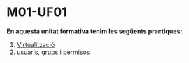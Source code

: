 # M01-UF01
**En aquesta unitat formativa tenim les següents practiques:**
1. <a href="https://htmlpreview.github.io/?https://github.com/Ruben-BT/Portfoli/blob/main/Portfoli/Moduls/MP01-Sistemes_Informàtics/UF01/Pràctica_Virtualització/PrcticaVirtualitzaci.html">Virtualització</a>
2. <a href="https://htmlpreview.github.io/?https://github.com/Ruben-BT/Portfoli/blob/main/Portfoli/Moduls/MP01-Sistemes_Informàtics/UF01/Pràctica_usuaris%2Cgrups_i_permisos/Prcticausuarisgrupsipermisos.html">usuaris, grups i permisos</a>

